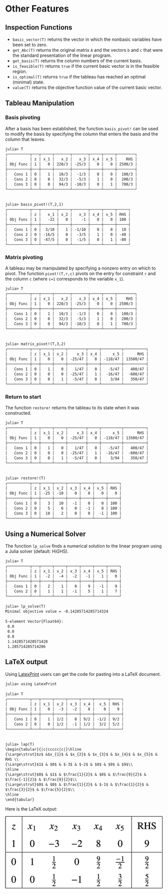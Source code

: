 
# Other Features

## Inspection Functions

* `basic_vector(T)` returns the vector in which the nonbasic variables have been set to zero. 
* `get_Abc(T)` returns the original matrix `A` and the vectors `b` and `c` that were the standard presentation of the linear program.
* `get_basis(T)` returns the column numbers of the current basis.
* `is_feasible(T)` returns `true` if the current basic vector is in the feasible region.
* `is_optimal(T)` returns `true` if the tableau has reached an optimal (minimal) state.
* `value(T)` returns the objective function value of the current basic vector. 

## Tableau Manipulation

### Basis pivoting

After a basis has been established, the function `basis_pivot!` can be used to modify 
the basis by specifying the column that enters the basis and the column that leaves.
```
julia> T
┌──────────┬───┬─────┬───────┬───────┬─────┬─────┬────────┐
│          │ z │ x_1 │   x_2 │   x_3 │ x_4 │ x_5 │    RHS │
│ Obj Func │ 1 │   0 │ 220/3 │ -25/3 │   0 │   0 │ 2500/3 │
├──────────┼───┼─────┼───────┼───────┼─────┼─────┼────────┤
│   Cons 1 │ 0 │   1 │  10/3 │  -1/3 │   0 │   0 │  100/3 │
│   Cons 2 │ 0 │   0 │  32/3 │  -5/3 │   1 │   0 │  200/3 │
│   Cons 3 │ 0 │   0 │  94/3 │ -10/3 │   0 │   1 │  700/3 │
└──────────┴───┴─────┴───────┴───────┴─────┴─────┴────────┘


julia> basis_pivot!(T,2,1)
┌──────────┬───┬───────┬─────┬───────┬─────┬─────┬─────┐
│          │ z │   x_1 │ x_2 │   x_3 │ x_4 │ x_5 │ RHS │
│ Obj Func │ 1 │   -22 │   0 │    -1 │   0 │   0 │ 100 │
├──────────┼───┼───────┼─────┼───────┼─────┼─────┼─────┤
│   Cons 1 │ 0 │  3/10 │   1 │ -1/10 │   0 │   0 │  10 │
│   Cons 2 │ 0 │ -16/5 │   0 │  -3/5 │   1 │   0 │ -40 │
│   Cons 3 │ 0 │ -47/5 │   0 │  -1/5 │   0 │   1 │ -80 │
└──────────┴───┴───────┴─────┴───────┴─────┴─────┴─────┘
```

### Matrix pivoting

A tableau may be manipulated by specifying a nonzero entry on which to pivot. 
The function `pivot!(T,r,c)` pivots on the entry for constraint `r` and the column `c` 
(where `c=1` corresponds to the variable `x_1`).
```
julia> T
┌──────────┬───┬─────┬───────┬───────┬─────┬─────┬────────┐
│          │ z │ x_1 │   x_2 │   x_3 │ x_4 │ x_5 │    RHS │
│ Obj Func │ 1 │   0 │ 220/3 │ -25/3 │   0 │   0 │ 2500/3 │
├──────────┼───┼─────┼───────┼───────┼─────┼─────┼────────┤
│   Cons 1 │ 0 │   1 │  10/3 │  -1/3 │   0 │   0 │  100/3 │
│   Cons 2 │ 0 │   0 │  32/3 │  -5/3 │   1 │   0 │  200/3 │
│   Cons 3 │ 0 │   0 │  94/3 │ -10/3 │   0 │   1 │  700/3 │
└──────────┴───┴─────┴───────┴───────┴─────┴─────┴────────┘


julia> matrix_pivot!(T,3,2)
┌──────────┬───┬─────┬─────┬────────┬─────┬─────────┬──────────┐
│          │ z │ x_1 │ x_2 │    x_3 │ x_4 │     x_5 │      RHS │
│ Obj Func │ 1 │   0 │   0 │ -25/47 │   0 │ -110/47 │ 13500/47 │
├──────────┼───┼─────┼─────┼────────┼─────┼─────────┼──────────┤
│   Cons 1 │ 0 │   1 │   0 │   1/47 │   0 │   -5/47 │   400/47 │
│   Cons 2 │ 0 │   0 │   0 │ -25/47 │   1 │  -16/47 │  -600/47 │
│   Cons 3 │ 0 │   0 │   1 │  -5/47 │   0 │    3/94 │   350/47 │
└──────────┴───┴─────┴─────┴────────┴─────┴─────────┴──────────┘
```

### Return to start

The function `restore!` returns the tableau to its state when it was constructed. 
```
julia> T
┌──────────┬───┬─────┬─────┬────────┬─────┬─────────┬──────────┐
│          │ z │ x_1 │ x_2 │    x_3 │ x_4 │     x_5 │      RHS │
│ Obj Func │ 1 │   0 │   0 │ -25/47 │   0 │ -110/47 │ 13500/47 │
├──────────┼───┼─────┼─────┼────────┼─────┼─────────┼──────────┤
│   Cons 1 │ 0 │   1 │   0 │   1/47 │   0 │   -5/47 │   400/47 │
│   Cons 2 │ 0 │   0 │   0 │ -25/47 │   1 │  -16/47 │  -600/47 │
│   Cons 3 │ 0 │   0 │   1 │  -5/47 │   0 │    3/94 │   350/47 │
└──────────┴───┴─────┴─────┴────────┴─────┴─────────┴──────────┘


julia> restore!(T)
┌──────────┬───┬─────┬─────┬─────┬─────┬─────┬─────┐
│          │ z │ x_1 │ x_2 │ x_3 │ x_4 │ x_5 │ RHS │
│ Obj Func │ 1 │ -25 │ -10 │   0 │   0 │   0 │   0 │
├──────────┼───┼─────┼─────┼─────┼─────┼─────┼─────┤
│   Cons 1 │ 0 │   3 │  10 │  -1 │   0 │   0 │ 100 │
│   Cons 2 │ 0 │   5 │   6 │   0 │  -1 │   0 │ 100 │
│   Cons 3 │ 0 │  10 │   2 │   0 │   0 │  -1 │ 100 │
└──────────┴───┴─────┴─────┴─────┴─────┴─────┴─────┘
```


## Using a Numerical Solver

The function `lp_solve` finds a numerical solution to the linear program 
using a Julia solver (default: HiGHS).

```
julia> T
┌──────────┬───┬─────┬─────┬─────┬─────┬─────┬─────┐
│          │ z │ x_1 │ x_2 │ x_3 │ x_4 │ x_5 │ RHS │
│ Obj Func │ 1 │  -2 │  -4 │  -2 │  -1 │   1 │   0 │
├──────────┼───┼─────┼─────┼─────┼─────┼─────┼─────┤
│   Cons 1 │ 0 │   2 │   1 │   0 │   9 │  -1 │   9 │
│   Cons 2 │ 0 │   1 │   1 │  -1 │   5 │   1 │   7 │
└──────────┴───┴─────┴─────┴─────┴─────┴─────┴─────┘

julia> lp_solve(T)
Minimal objective value = -0.14285714285714324

5-element Vector{Float64}:
 0.0
 0.0
 0.0
 1.1428571428571428
 1.285714285714286
```


## LaTeX output

Using [LatexPrint](https://github.com/scheinerman/LatexPrint.jl) users can get the 
code for pasting into a LaTeX document.
```
julia> using LatexPrint

julia> T
┌──────────┬───┬─────┬─────┬─────┬─────┬──────┬─────┐
│          │ z │ x_1 │ x_2 │ x_3 │ x_4 │  x_5 │ RHS │
│ Obj Func │ 1 │   0 │  -3 │  -2 │   8 │    0 │   9 │
├──────────┼───┼─────┼─────┼─────┼─────┼──────┼─────┤
│   Cons 1 │ 0 │   1 │ 1/2 │   0 │ 9/2 │ -1/2 │ 9/2 │
│   Cons 2 │ 0 │   0 │ 1/2 │  -1 │ 1/2 │  3/2 │ 5/2 │
└──────────┴───┴─────┴─────┴─────┴─────┴──────┴─────┘


julia> lap(T)
\begin{tabular}{|c|ccccc|c|}\hline 
{\Large\strut}$z$ &$x_{1}$ & $x_{2}$ & $x_{3}$ & $x_{4}$ & $x_{5}$ & RHS \\
{\Large\strut}$1$ & $0$ & $-3$ & $-2$ & $8$ & $0$ & $9$\\
\hline 
{\Large\strut}$0$ & $1$ & $\frac{1}{2}$ & $0$ & $\frac{9}{2}$ & $\frac{-1}{2}$ & $\frac{9}{2}$\\
{\Large\strut}$0$ & $0$ & $\frac{1}{2}$ & $-1$ & $\frac{1}{2}$ & $\frac{3}{2}$ & $\frac{5}{2}$\\
\hline 
\end{tabular}
```

Here is the LaTeX output:

![](tableau.png)
